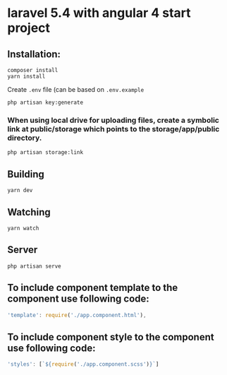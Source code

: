 # laravel 5.4 with angular 4 start project

## Installation:

```
composer install
yarn install
```
Create `.env` file (can be based on `.env.example`
```
php artisan key:generate
```

### When using local drive for uploading files, create a symbolic link at public/storage which points to the  storage/app/public directory.
```
php artisan storage:link
```

## Building

```
yarn dev
```

## Watching

```
yarn watch
```

## Server

```
php artisan serve
```

## To include component template to the component use following code:
```ts
'template': require('./app.component.html'),
```


## To include component style to the component use following code:
```ts
'styles': [`${require('./app.component.scss')}`]
```
